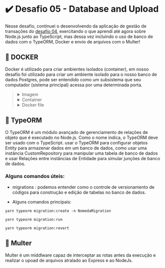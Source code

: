 
#  :heavy_check_mark: Desafio 05 - Database and Upload

Nesse desafio, continuei o desenvolvendo da aplicação de gestão de transações do [desafio 04](https://github.com/otavioluism/fundamentos-nodejs), exercitando o que aprendi até agora sobre Node.js junto ao TypeScript, mas dessa vez incluindo o uso de banco de dados com o TypeORM, Docker  e envio de arquivos com o Multer!

##  :whale:  DOCKER  

 Docker é utilizado para criar ambientes isolados (container), em nosso desafio foi utilizado para criar um ambiente isolado para o nosso banco de dados Postgres, pode ser entendido como um subsistema que seu computador (sistema principal) acessa por uma determinada porta.

><details>
> <summary>Imagem</summary>
>  
> - São ferramentas que podem ser colocadas dentro do container
></details>
>
><details>
> <summary>Container</summary>
> 
>- É a instancia de uma imagem
></details>
>
><details>
>  <summary>Docker file</summary>
>  
> - Receita de uma imagem - como funciona
></details>

##  :file_folder:  TypeORM
O TypeORM é um módulo avançado de gerenciamento de relações de objeto que é executado no Node.js. Como o nome indica, o TypeORM deve ser usado com o TypeScript.  usar o TypeORM para configurar objetos Entity para armazenar dados em um banco de dados, como usar uma instância CustomRepository para manipular uma tabela de banco de dados e usar Relações entre instâncias de Entidade para simular junções de banco de dados. 

### Alguns comandos úteis:
 - migrations : podemos entender como o controle de versionamento de códigos para construção e edição de tabelas no banco de dados.

- Alguns comandos principais: 
```
yarn typeorm migration:create -n NomedaMigration

yarn typeorm migration:run

yarn typeorm migration:revert 

```

## :paperclip:  Multer 

Multer é um middlware capaz de interceptar as rotas antes da execução e realizar  o upoad de  arquivos atralado ao Express e ao NodeJs.
